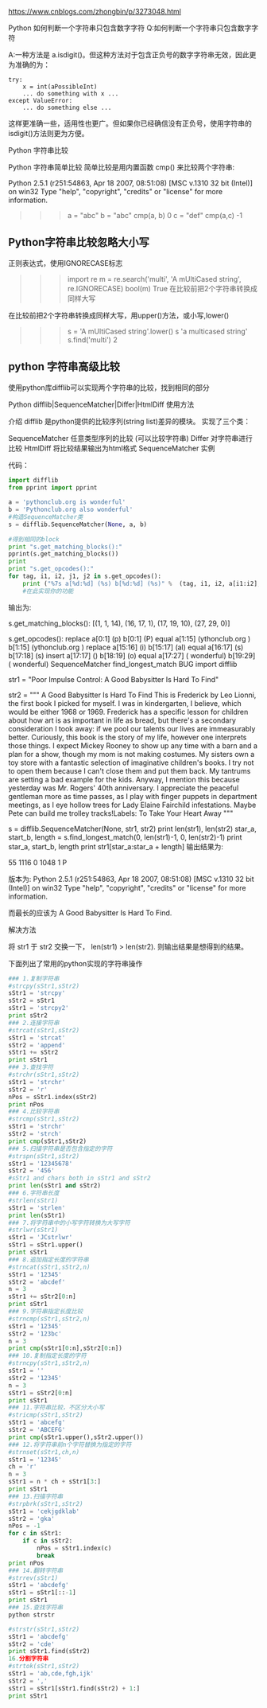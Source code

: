 https://www.cnblogs.com/zhongbin/p/3273048.html

Python 如何判断一个字符串只包含数字字符
Q:如何判断一个字符串只包含数字字符

A:一种方法是 a.isdigit()。但这种方法对于包含正负号的数字字符串无效，因此更为准确的为：

    try:
        x = int(aPossibleInt)
        ... do something with x ...
    except ValueError:
        ... do something else ...
这样更准确一些，适用性也更广。但如果你已经确信没有正负号，使用字符串的isdigit()方法则更为方便。

Python 字符串比较
 
Python 字符串简单比较
简单比较是用内置函数 cmp() 来比较两个字符串:

Python 2.5.1 (r251:54863, Apr 18 2007, 08:51:08) [MSC v.1310 32 bit (Intel)] on
win32
Type "help", "copyright", "credits" or "license" for more information.
>>> a = "abc"
>>> b = "abc"
>>> cmp(a, b)
0
>>> c = "def"
>>> cmp(a,c)
-1
>>>

## Python字符串比较忽略大小写
 
正则表达式，使用IGNORECASE标志

>
>>> import re
>>> m = re.search('multi', 'A mUltiCased string', re.IGNORECASE)
>>> bool(m)
True
在比较前把2个字符串转换成同样大写

在比较前把2个字符串转换成同样大写，用upper()方法，或小写,lower()
>>> s = 'A mUltiCased string'.lower()
>>> s
'a multicased string'
>>> s.find('multi')
2


## python 字符串高级比较
使用python库difflib可以实现两个字符串的比较，找到相同的部分

Python difflib|SequenceMatcher|Differ|HtmlDiff 使用方法
 
介绍
difflib 是python提供的比较序列(string list)差异的模块。 
实现了三个类： 

SequenceMatcher 任意类型序列的比较 (可以比较字符串)
Differ 对字符串进行比较
HtmlDiff 将比较结果输出为html格式
SequenceMatcher 实例
 
代码：

```py
import difflib
from pprint import pprint
 
a = 'pythonclub.org is wonderful'
b = 'Pythonclub.org also wonderful'
#构造SequenceMatcher类
s = difflib.SequenceMatcher(None, a, b)
 
#得到相同的block
print "s.get_matching_blocks():"
pprint(s.get_matching_blocks())
print 
print "s.get_opcodes():"
for tag, i1, i2, j1, j2 in s.get_opcodes():
    print ("%7s a[%d:%d] (%s) b[%d:%d] (%s)" %  (tag, i1, i2, a[i1:i2], j1, j2, b[j1:j2]))
    #在此实现你的功能
```
输出为:

s.get_matching_blocks():
[(1, 1, 14), (16, 17, 1), (17, 19, 10), (27, 29, 0)]

s.get_opcodes():
replace a[0:1] (p) b[0:1] (P)
  equal a[1:15] (ythonclub.org ) b[1:15] (ythonclub.org )
replace a[15:16] (i) b[15:17] (al)
  equal a[16:17] (s) b[17:18] (s)
 insert a[17:17] () b[18:19] (o)
  equal a[17:27] ( wonderful) b[19:29] ( wonderful)
SequenceMatcher find_longest_match BUG
import difflib
 
str1 = "Poor Impulse Control: A Good Babysitter Is Hard To Find"
 
str2 = """     A Good Babysitter Is Hard To Find    This is Frederick
by Leo Lionni, the first book I picked for myself.
I was in kindergarten, I believe, which would be either 1968 or 1969.
Frederick has a specific lesson for children about how art is as
important in life as bread, but there's a secondary consideration
I took away: if we pool our talents our lives are immeasurably better.
Curiously, this book is the story of my life, however one interprets
those things. I expect Mickey Rooney to show up any time with a barn
and a plan for a show, though my mom is not making costumes. My sisters
own a toy store with a fantastic selection of imaginative children's books.
I try not to open them because I can't close them and put them back.
My tantrums are setting a bad example for the kids. Anyway, I mention
this because yesterday was Mr. Rogers' 40th anniversary. I appreciate
the peaceful gentleman more as time passes, as I play with finger puppets
in department meetings, as I eye hollow trees for Lady Elaine Fairchild
infestations. Maybe Pete can build me trolley tracks!Labels: To Take
Your Heart Away   """
 
s = difflib.SequenceMatcher(None, str1, str2)
print len(str1), len(str2)
star_a, start_b, length = s.find_longest_match(0, len(str1)-1, 0, len(str2)-1)
print star_a, start_b, length
print str1[star_a:star_a + length]
输出结果为:

55 1116
0 1048 1
P

版本为:
Python 2.5.1 (r251:54863, Apr 18 2007, 08:51:08) [MSC v.1310 32 bit (Intel)] on
win32
Type "help", "copyright", "credits" or "license" for more information.
>>>
而最长的应该为 A Good Babysitter Is Hard To Find.

解决方法

将 str1 于 str2 交换一下， len(str1) > len(str2). 
则输出结果是想得到的结果。 

下面列出了常用的python实现的字符串操作

```py
### 1.复制字符串
#strcpy(sStr1,sStr2)
sStr1 = 'strcpy'
sStr2 = sStr1
sStr1 = 'strcpy2'
print sStr2
### 2.连接字符串
#strcat(sStr1,sStr2)
sStr1 = 'strcat'
sStr2 = 'append'
sStr1 += sStr2
print sStr1
### 3.查找字符
#strchr(sStr1,sStr2)
sStr1 = 'strchr'
sStr2 = 'r'
nPos = sStr1.index(sStr2)
print nPos
### 4.比较字符串
#strcmp(sStr1,sStr2)
sStr1 = 'strchr'
sStr2 = 'strch'
print cmp(sStr1,sStr2)
### 5.扫描字符串是否包含指定的字符
#strspn(sStr1,sStr2)
sStr1 = '12345678'
sStr2 = '456'
#sStr1 and chars both in sStr1 and sStr2
print len(sStr1 and sStr2)
### 6.字符串长度
#strlen(sStr1)
sStr1 = 'strlen'
print len(sStr1)
### 7.将字符串中的小写字符转换为大写字符
#strlwr(sStr1)
sStr1 = 'JCstrlwr'
sStr1 = sStr1.upper()
print sStr1
### 8.追加指定长度的字符串
#strncat(sStr1,sStr2,n)
sStr1 = '12345'
sStr2 = 'abcdef'
n = 3
sStr1 += sStr2[0:n]
print sStr1
### 9.字符串指定长度比较
#strncmp(sStr1,sStr2,n)
sStr1 = '12345'
sStr2 = '123bc'
n = 3
print cmp(sStr1[0:n],sStr2[0:n])
### 10.复制指定长度的字符
#strncpy(sStr1,sStr2,n)
sStr1 = ''
sStr2 = '12345'
n = 3
sStr1 = sStr2[0:n]
print sStr1
### 11.字符串比较，不区分大小写
#stricmp(sStr1,sStr2)
sStr1 = 'abcefg'
sStr2 = 'ABCEFG'
print cmp(sStr1.upper(),sStr2.upper())
### 12.将字符串前n个字符替换为指定的字符
#strnset(sStr1,ch,n)
sStr1 = '12345'
ch = 'r'
n = 3
sStr1 = n * ch + sStr1[3:]
print sStr1
### 13.扫描字符串
#strpbrk(sStr1,sStr2)
sStr1 = 'cekjgdklab'
sStr2 = 'gka'
nPos = -1
for c in sStr1:
    if c in sStr2:
        nPos = sStr1.index(c)
        break
print nPos
### 14.翻转字符串
#strrev(sStr1)
sStr1 = 'abcdefg'
sStr1 = sStr1[::-1]
print sStr1
### 15.查找字符串
python strstr

#strstr(sStr1,sStr2)
sStr1 = 'abcdefg'
sStr2 = 'cde'
print sStr1.find(sStr2)
16.分割字符串
#strtok(sStr1,sStr2)
sStr1 = 'ab,cde,fgh,ijk'
sStr2 = ','
sStr1 = sStr1[sStr1.find(sStr2) + 1:]
print sStr1
```